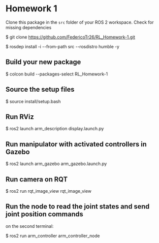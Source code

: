 # Homework 1

Clone this package in the `src` folder of your ROS 2 workspace. Check for missing dependencies

$ git clone https://github.com/FedericoTr26/RL_Homework-1.git

$ rosdep install -i --from-path src --rosdistro humble -y

## Build your new package

$ colcon build --packages-select RL_Homework-1

## Source the setup files

$ source install/setup.bash

## Run RViz 
$ ros2 launch arm_description display.launch.py

## Run manipulator with activated controllers in Gazebo
$ ros2 launch arm_gazebo arm_gazebo.launch.py

## Run camera on RQT
$ ros2 run rqt_image_view rqt_image_view

## Run the node to read the joint states and send joint position commands
on the second terminal:

$ ros2 run arm_controller arm_controller_node
